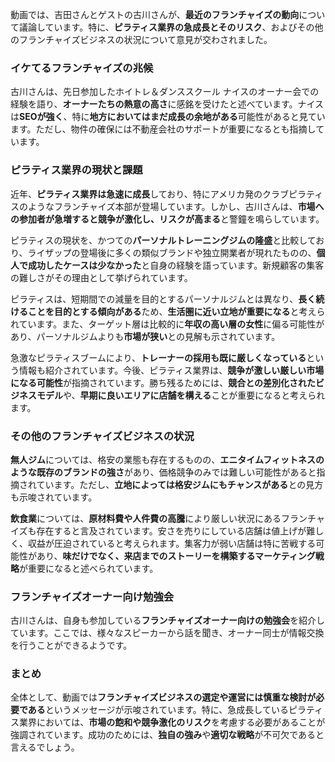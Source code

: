 動画では、吉田さんとゲストの古川さんが、**最近のフランチャイズの動向**について議論しています。特に、**ピラティス業界の急成長とそのリスク**、およびその他のフランチャイズビジネスの状況について意見が交わされました。

### イケてるフランチャイズの兆候

古川さんは、先日参加したホイトレ＆ダンススクール ナイスのオーナー会での経験を語り、**オーナーたちの熱意の高さ**に感銘を受けたと述べています。ナイスは**SEOが強く**、特に**地方においてはまだ成長の余地がある**可能性があると見ています。ただし、物件の確保には不動産会社のサポートが重要になるとも指摘しています。

### ピラティス業界の現状と課題

近年、**ピラティス業界は急速に成長**しており、特にアメリカ発のクラブピラティスのようなフランチャイズ本部が登場しています。しかし、古川さんは、**市場への参加者が急増すると競争が激化し、リスクが高まる**と警鐘を鳴らしています。

ピラティスの現状を、かつての**パーソナルトレーニングジムの隆盛**と比較しており、ライザップの登場後に多くの類似ブランドや独立開業者が現れたものの、**個人で成功したケースは少なかった**と自身の経験を語っています。新規顧客の集客の難しさがその理由として挙げられています。

ピラティスは、短期間での減量を目的とするパーソナルジムとは異なり、**長く続けることを目的とする傾向がある**ため、**生活圏に近い立地が重要になる**と考えられています。また、ターゲット層は比較的に**年収の高い層の女性**に偏る可能性があり、パーソナルジムよりも**市場が狭い**との見解も示されています。

急激なピラティスブームにより、**トレーナーの採用も既に厳しくなっている**という情報も紹介されています。今後、ピラティス業界は、**競争が激しい厳しい市場になる可能性**が指摘されています。勝ち残るためには、**競合との差別化されたビジネスモデル**や、**早期に良いエリアに店舗を構える**ことが重要になると考えられます。

### その他のフランチャイズビジネスの状況

**無人ジム**については、格安の業態も存在するものの、**エニタイムフィットネスのような既存のブランドの強さ**があり、価格競争のみでは難しい可能性があると指摘されています。ただし、**立地によっては格安ジムにもチャンスがある**との見方も示唆されています。

**飲食業**については、**原材料費や人件費の高騰**により厳しい状況にあるフランチャイズも存在すると言及されています。安さを売りにしている店舗は値上げが難しく、収益が圧迫されていると考えられます。集客力が弱い店舗は特に苦戦する可能性があり、**味だけでなく、来店までのストーリーを構築するマーケティング戦略**が重要になると述べられています。

### フランチャイズオーナー向け勉強会

古川さんは、自身も参加している**フランチャイズオーナー向けの勉強会**を紹介しています。ここでは、様々なスピーカーから話を聞き、オーナー同士が情報交換を行うことができるようです。

### まとめ

全体として、動画では**フランチャイズビジネスの選定や運営には慎重な検討が必要である**というメッセージが示唆されています。特に、急成長しているピラティス業界においては、**市場の飽和や競争激化のリスク**を考慮する必要があることが強調されています。成功のためには、**独自の強み**や**適切な戦略**が不可欠であると言えるでしょう。